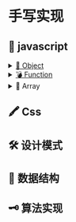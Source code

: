 # 手写实现

## 📜 javascript

<details for="Object">
<summary><a href="./javascript/Object/readme.md">🦆 Object</a></summary>

- [new](./javascript/Object/new/readme.md)

- [instanceof](./javascript/Object/instanceof/readme.md)

</details>
<details for="Function">
  <summary><a href="./javascript/Function/readme.md">💣 Function</a></summary>

</details>
<details for="Array">
  <summary>🛒 Array</summary>
</details>

## 🖍 Css

## 🛠 设计模式

## 🔗 数据结构

## 🗝 算法实现

